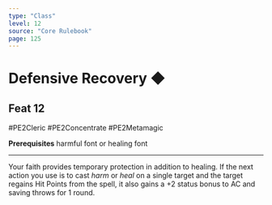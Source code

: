 ```yaml
---
type: "Class"
level: 12
source: "Core Rulebook"
page: 125
---
```

# Defensive Recovery ◆
## Feat 12
#PE2Cleric #PE2Concentrate #PE2Metamagic 

**Prerequisites** harmful font or healing font

---
Your faith provides temporary protection in addition to healing. If the next action you use is to cast *harm* or *heal* on a single target and the target regains Hit Points from the spell, it also gains a +2 status bonus to AC and saving throws for 1 round.